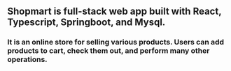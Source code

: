 ## Shopmart is full-stack web app built with React, Typescript, Springboot, and Mysql. 

### It is an online store for selling various products. Users can add products to cart, check them out, and perform many other operations. 